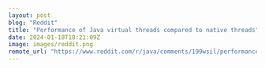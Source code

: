 ```yaml
---
layout: post
blog: "Reddit"
title: "Performance of Java virtual threads compared to native threads"
date: 2024-01-18T18:21:09Z
image: images/reddit.png
remote_url: "https://www.reddit.com/r/java/comments/199wsil/performance_of_java_virtual_threads_compared_to/"
---
```

